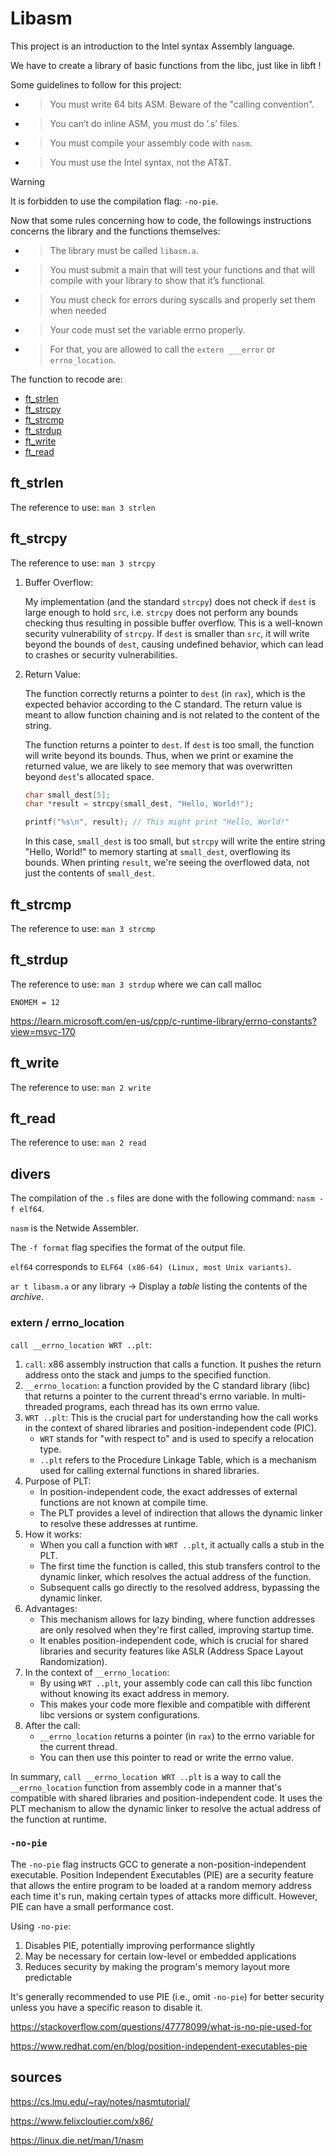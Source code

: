 # Libasm

This project is an introduction to the Intel syntax Assembly language.

We have to create a library of basic functions from the libc, just like in libft !

Some guidelines to follow for this project:
- > You must write 64 bits ASM. Beware of the "calling convention".
- > You can’t do inline ASM, you must do ’.s’ files.
- > You must compile your assembly code with `nasm`.
- > You must use the Intel syntax, not the AT&T.

> [!WARNING]
> It is forbidden to use the compilation flag: `-no-pie`.

Now that some rules concerning how to code, the followings instructions concerns the library and the functions themselves:
- > The library must be called `libasm.a`.
- > You must submit a main that will test your functions and that will compile with your library to show that it’s functional.
- > You must check for errors during syscalls and properly set them when needed
- > Your code must set the variable errno properly.
- > For that, you are allowed to call the `extern ___error` or `errno_location`.

The function to recode are:
- [ft_strlen](#ft_strlen)
- [ft_strcpy](#ft_strcpy)
- [ft_strcmp](#ft_strcmp)
- [ft_strdup](#ft_strdup)
- [ft_write](#ft_write)
- [ft_read](#ft_read)

## ft_strlen

The reference to use: `man 3 strlen`

## ft_strcpy

The reference to use: `man 3 strcpy`

1. Buffer Overflow:

    My implementation (and the standard `strcpy`) does not check if `dest` is large enough to hold `src`, i.e. `strcpy` does not perform any bounds checking thus resulting in possible buffer overflow. This is a well-known security vulnerability of `strcpy`. If `dest` is smaller than `src`, it will write beyond the bounds of `dest`, causing undefined behavior, which can lead to crashes or security vulnerabilities.

2. Return Value:

    The function correctly returns a pointer to `dest` (in `rax`), which is the expected behavior according to the C standard. The return value is meant to allow function chaining and is not related to the content of the string.

    The function returns a pointer to `dest`. If `dest` is too small, the function will write beyond its bounds. Thus, when we print or examine the returned value, we are likely to see memory that was overwritten beyond `dest`'s allocated space.

    ```c
    char small_dest[5];
    char *result = strcpy(small_dest, "Hello, World!");

    printf("%s\n", result); // This might print "Hello, World!"
    ```

    In this case, `small_dest` is too small, but `strcpy` will write the entire string "Hello, World!" to memory starting at `small_dest`, overflowing its bounds. When printing `result`, we're seeing the overflowed data, not just the contents of `small_dest`.

## ft_strcmp

The reference to use: `man 3 strcmp`

## ft_strdup

The reference to use: `man 3 strdup` where we can call malloc

`ENOMEM = 12`

https://learn.microsoft.com/en-us/cpp/c-runtime-library/errno-constants?view=msvc-170

## ft_write

The reference to use: `man 2 write`

## ft_read

The reference to use: `man 2 read`

## divers

The compilation of the `.s` files are done with the following command: `nasm -f elf64`.

`nasm` is the Netwide Assembler.

The `-f format` flag specifies the format of the output file.

`elf64` corresponds to `ELF64 (x86-64) (Linux, most Unix variants)`.

`ar t libasm.a` or any library → Display a *table* listing the contents of the *archive*.

### extern / errno_location

`call __errno_location WRT ..plt`:

1. `call`: x86 assembly instruction that calls a function. It pushes the return address onto the stack and jumps to the specified function.
2. `__errno_location`: a function provided by the C standard library (libc) that returns a pointer to the current thread's errno variable. In multi-threaded programs, each thread has its own errno value.
3. `WRT ..plt`: This is the crucial part for understanding how the call works in the context of shared libraries and position-independent code (PIC).
    - `WRT` stands for "with respect to" and is used to specify a relocation type.
    - `..plt` refers to the Procedure Linkage Table, which is a mechanism used for calling external functions in shared libraries.
4. Purpose of PLT:
    - In position-independent code, the exact addresses of external functions are not known at compile time.
    - The PLT provides a level of indirection that allows the dynamic linker to resolve these addresses at runtime.
5. How it works:
    - When you call a function with `WRT ..plt`, it actually calls a stub in the PLT.
    - The first time the function is called, this stub transfers control to the dynamic linker, which resolves the actual address of the function.
    - Subsequent calls go directly to the resolved address, bypassing the dynamic linker.
6. Advantages:
    - This mechanism allows for lazy binding, where function addresses are only resolved when they're first called, improving startup time.
    - It enables position-independent code, which is crucial for shared libraries and security features like ASLR (Address Space Layout Randomization).
7. In the context of `__errno_location`:
    - By using `WRT ..plt`, your assembly code can call this libc function without knowing its exact address in memory.
    - This makes your code more flexible and compatible with different libc versions or system configurations.
8. After the call:
    - `__errno_location` returns a pointer (in `rax`) to the errno variable for the current thread.
    - You can then use this pointer to read or write the errno value.

In summary, `call __errno_location WRT ..plt` is a way to call the `__errno_location` function from assembly code in a manner that's compatible with shared libraries and position-independent code. It uses the PLT mechanism to allow the dynamic linker to resolve the actual address of the function at runtime.

### `-no-pie`

The `-no-pie` flag instructs GCC to generate a non-position-independent executable. Position Independent Executables (PIE) are a security feature that allows the entire program to be loaded at a random memory address each time it's run, making certain types of attacks more difficult. However, PIE can have a small performance cost.

Using `-no-pie`:

1. Disables PIE, potentially improving performance slightly
2. May be necessary for certain low-level or embedded applications
3. Reduces security by making the program's memory layout more predictable

It's generally recommended to use PIE (i.e., omit `-no-pie`) for better security unless you have a specific reason to disable it.

https://stackoverflow.com/questions/47778099/what-is-no-pie-used-for

https://www.redhat.com/en/blog/position-independent-executables-pie

## sources

https://cs.lmu.edu/~ray/notes/nasmtutorial/

https://www.felixcloutier.com/x86/

https://linux.die.net/man/1/nasm
